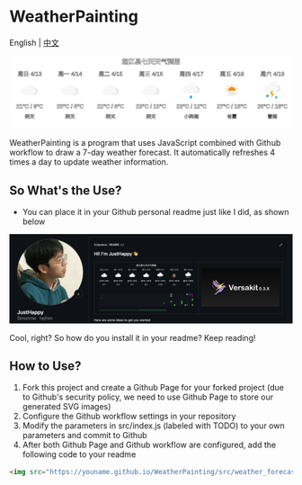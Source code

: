 # WeatherPainting 

English | [中文](README_zh.md)

![alt text](src/weather_forecast.svg)


WeatherPainting is a program that uses JavaScript combined with Github workflow to draw a 7-day weather forecast. It automatically refreshes 4 times a day to update weather information.

## So What's the Use?

- You can place it in your Github personal readme just like I did, as shown below

![alt text](image.png)

Cool, right? So how do you install it in your readme? Keep reading!

## How to Use?

1. Fork this project and create a Github Page for your forked project (due to Github's security policy, we need to use Github Page to store our generated SVG images)
2. Configure the Github workflow settings in your repository
3. Modify the parameters in src/index.js (labeled with TODO) to your own parameters and commit to Github
4. After both Github Page and Github workflow are configured, add the following code to your readme

```markdown
<img src="https://youname.github.io/WeatherPainting/src/weather_forecast.svg" />
```

